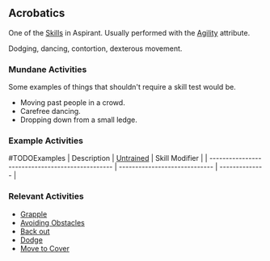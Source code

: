 ## Acrobatics
One of the [Skills](Skills) in Aspirant. Usually performed with the [Agility](Stats#Agility) attribute.

Dodging, dancing, contortion, dexterous movement.

### Mundane Activities
Some examples of things that shouldn't require a skill test would be.
* Moving past people in a crowd.
* Carefree dancing.
* Dropping down from a small ledge.

### Example Activities
#TODOExamples
| Description                                      | [Untrained](Skills#Untrained) | Skill Modifier |
| ------------------------------------------------ | ----------------------------- | -------------- |


### Relevant Activities
* [Grapple](Combat#Grapple)
* [Avoiding Obstacles](Combat#Avoiding%20Obstacles)
* [Back out](Combat#Back%20out)
* [Dodge](Combat#Dodge)
* [Move to Cover](Combat#Move%20to%20Cover)
